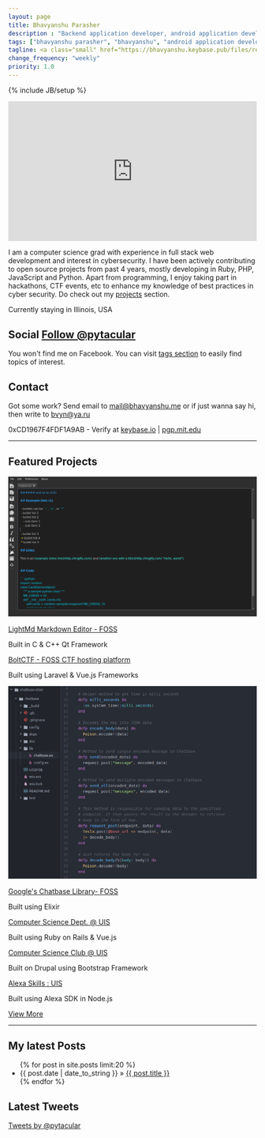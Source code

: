 ```yaml
---
layout: page
title: Bhavyanshu Parasher
description : "Backend application developer, android application developer, python and php application developer."
tags: ["bhavyanshu parasher", "bhavyanshu", "android application developer","backend application developer"]
tagline: <a class="small" href="https://bhavyanshu.keybase.pub/files/resume.pdf" target="_blank">Resume</a>
change_frequency: "weekly"
priority: 1.0
---
```

{% include JB/setup %}
<style>
.embed-container { position: relative; padding-bottom: 56.25%; height: 0; overflow: hidden; max-width: 100%; } 
.embed-container iframe, .embed-container object, .embed-container embed { position: absolute; top: 0; left: 0; width: 100%; height: 100%; }
</style>
<div class="row">
 <div class="col-md-12 bio">
  <div class="col-md-3">
    <div class="embed-container">
    <iframe src="https://www.youtube.com/embed/7Fy1_9NHIzY" frameborder="0" allowfullscreen></iframe>
    </div>
  </div>
  <div class="col-md-9 bio-text">
    <p>
    I am a computer science grad with experience in full stack web development and interest in cybersecurity. I have been actively contributing to open source projects from past 4 years, mostly developing in Ruby, PHP, JavaScript and Python. Apart from programming, I enjoy taking part in hackathons, CTF events, etc to enhance my knowledge of best practices in cyber security.
    Do check out my <a href="#featured-projects">projects</a> section.
    </p>
    <p>Currently staying in
     <span itemprop="address" itemscope
       itemtype="http://data-vocabulary.org/Address">
       <span itemprop="locality">Illinois</span>,
       <span itemprop="region">USA</span>
     </span>
    </p>
  </div>
 </div>
</div>

<div class="row">
  <div class="col-md-7 social">
    <h2>
    Social
    <a href="https://twitter.com/pytacular" class="twitter-follow-button" data-show-count="true" data-size="medium" data-lang="en">Follow @pytacular</a>
    </h2>
    <p class="social-icons">
      <a href="https://github.com/{{ site.author.github }}" target="_blank"><span class="fa fa-2x fa-github"></span></a>
      <a href="https://www.linkedin.com/in/bhavyanshu/" target="_blank"><span class="fa fa-2x fa-linkedin"></span></a>
      <a href="https://twitter.com/pytacular" target="_blank"><span class="fa fa-2x fa-twitter"></span></a>
      <a href="https://plus.google.com/112306240164215805986" rel="author" target="_blank"><span class="fa fa-2x fa-google-plus"></span></a>
      <a href="http://bhavyanshu.me/subscribe.html" target="_blank"><span class="fa fa-2x fa-rss"></span></a>
    </p>
    <p>You won't find me on Facebook.
    You can visit <a href="/tags.html">tags section</a> to easily find topics of interest.</p>
  </div>
  <div class="col-md-5" id="contact">
    <h2>Contact</h2>
    <p>
    Got some work? Send email to <a href="mailto:mail@bhavyanshu.me">mail@bhavyanshu.me</a>  or if just wanna say hi, then write to <a href="bvyn@ya.ru">bvyn@ya.ru</a>
    </p>
    <p>
    0xCD1967F4FDF1A9AB - Verify at <a target="_blank" href="https://keybase.io/bhavyanshu">keybase.io</a> | <a href="https://pgp.mit.edu/pks/lookup?op=vindex&fingerprint=on&search=0xCD1967F4FDF1A9AB" target="_blank">pgp.mit.edu</a>
    </p>
  </div>
</div>
<hr/>
<div class="row projects-home">
  <h2 id="featured-projects" class="text-center">Featured Projects</h2>
  <div class="col-md-12 text-center">
    <div class="col-sm-4 project">
      <img  src="assets/imags/lightmd/lightmd1.png" />
      <p><a href="https://github.com/bhavyanshu/LightMd_Editor" target="_blank">LightMd Markdown Editor - FOSS</a></p>
      <p>Built in C & C++ Qt Framework</p>
    </div>
    <div class="col-sm-4 project">
      <div class="image-block" style="background:url('assets/imags/boltctf/boltctf.png'); background-repeat:no-repeat; background-position:center top; background-size:contain;">
      </div>
      <p><a href="https://github.com/bhavyanshu/BoltCTF" target="_blank">BoltCTF - FOSS CTF hosting platform</a></p>
      <p>Built using Laravel & Vue.js Frameworks</p>
    </div>
    <div class="col-sm-4 project">
      <img  src="assets/imags/chatbase/chatbase-ex.png"/>
      <p><a href="https://github.com/bhavyanshu/Chatbase-elixir" target="_blank">Google's Chatbase Library- FOSS</a></p>
      <p>Built using Elixir</p>
    </div>
    <div class="col-sm-4 project">
      <div class="image-block" style="background:url('assets/imags/csc/csc-uis.jpg'); background-repeat:no-repeat; background-position:center top; background-size:contain;">
      </div>
      <p><a href="https://csc.uis.edu" target="_blank">Computer Science Dept. @ UIS</a></p>
      <p>Built using Ruby on Rails & Vue.js</p>
    </div>
    <div class="col-sm-4 project">
      <div class="image-block" style="background:url('assets/imags/csc/csclub-uis.png'); background-repeat:no-repeat; background-position:center top; background-size:contain;">
      </div>
      <p><a href="http://csclub.uis.edu" target="_blank">Computer Science Club @ UIS</a></p>
      <p>Built on Drupal using Bootstrap Framework</p>
    </div>
    <div class="col-sm-4 project">
      <a href="https://twitter.com/UISedu/status/925808247742914560" target="_blank">
      <div class="image-block" style="background:url('assets/imags/csc/alexa.png'); background-repeat:no-repeat; background-position:center top; background-size:contain;">
      </div>
      </a>
      <p><a href="https://www.uis.edu/webservices/projects/alexa-skill/" target="_blank">Alexa Skills : UIS</a></p>
      <p>Built using Alexa SDK in Node.js</p>
    </div>
  </div>
  <p class="text-center">
    <a class="btn btn-sm btn-primary margin-top" href="/projects.html">View More</a>
  </p>
</div>
<hr/>
<div class="row-fluid">
  <div class="col-md-8 latest_posts">
    <h2>My latest Posts</h2>
    <ul class="posts">
      {% for post in site.posts limit:20 %}
        <li><span>{{ post.date | date_to_string }}</span> &raquo; <a href="{{ BASE_PATH }}{{ post.url }}">{{ post.title }}</a></li>
      {% endfor %}
    </ul>
  </div>

  <div class="col-md-4">
    <h2>Latest Tweets</h2>
    <a class="twitter-timeline" height="500" href="https://twitter.com/pytacular" data-widget-id="388676082561318912">Tweets by @pytacular</a>
  </div>
</div>
